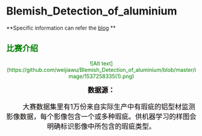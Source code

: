 # Blemish_Detection_of_aluminium

**Specific information can refer the [blog](http://www.weijiawu.com.cn/) **

## <font color=#008000>比赛介绍

<div align=center> ![Alt text](https://github.com/weijiawu/Blemish_Detection_of_aluminium/blob/master/image/1537258335(1).png)

**<font color=#08000><font size=4>数据源：**

&#160;&#160;&#160;&#160;&#160;&#160;&#160;&#160;大赛数据集里有1万份来自实际生产中有瑕疵的铝型材监测影像数据，每个影像包含一个或多种瑕疵。供机器学习的样图会明确标识影像中所包含的瑕疵类型。